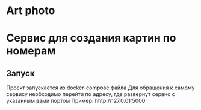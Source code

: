 <h1>Art photo<h1>
Сервис для создания картин по номерам
  
<h2>Запуск</h2>
Проект запускается из docker-compose файла
Для обращения к самому сервису необходимо перейти по адресу, где развернут сервис с указанным вами портом
Пример: hhtp://127.0.01:5000
